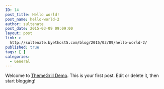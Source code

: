 ```yaml
---
ID: 14
post_title: Hello world!
post_name: hello-world-2
author: sultenate
post_date: 2015-03-09 09:09:00
layout: post
link: >
  http://sultenate.byethost5.com/blog/2015/03/09/hello-world-2/
published: true
tags: [ ]
categories:
  - General
---
```

Welcome to <a href="http://demo.themegrill.com/">ThemeGrill Demo</a>. This is your first post. Edit or delete it, then start blogging!